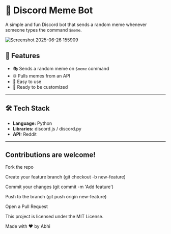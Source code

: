 # 🤖 Discord Meme Bot

A simple and fun Discord bot that sends a random meme whenever someone types the command `$meme`.

![Screenshot 2025-06-26 155909](https://github.com/user-attachments/assets/320fc37d-642e-4d41-a490-912320f67349)


## 🚀 Features

- 🎭 Sends a random meme on `$meme` command
- 🌐 Pulls memes from an API 
- 💬 Easy to use
- 🔧 Ready to be customized

---

## 🛠️ Tech Stack

- **Language:** Python
- **Libraries:** discord.js / discord.py
- **API:** Reddit

---

## Contributions are welcome!

Fork the repo

Create your feature branch (git checkout -b new-feature)

Commit your changes (git commit -m 'Add feature')

Push to the branch (git push origin new-feature)

Open a Pull Request

This project is licensed under the MIT License.

Made with ❤️ by Abhi



